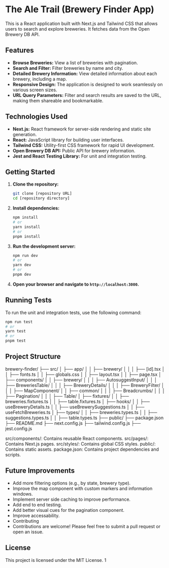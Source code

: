 # The Ale Trail (Brewery Finder App)

This is a React application built with Next.js and Tailwind CSS that allows users to search and explore breweries. It fetches data from the Open Brewery DB API.

## Features

- **Browse Breweries:** View a list of breweries with pagination.
- **Search and Filter:** Filter breweries by name and city.
- **Detailed Brewery Information:** View detailed information about each brewery, including a map.
- **Responsive Design:** The application is designed to work seamlessly on various screen sizes.
- **URL Query Parameters:** Filter and search results are saved to the URL, making them shareable and bookmarkable.

## Technologies Used

- **Next.js:** React framework for server-side rendering and static site generation.
- **React:** JavaScript library for building user interfaces.
- **Tailwind CSS:** Utility-first CSS framework for rapid UI development.
- **Open Brewery DB API:** Public API for brewery information.
- **Jest and React Testing Library:** For unit and integration testing.

## Getting Started

1.  **Clone the repository:**

    ```bash
    git clone [repository URL]
    cd [repository directory]
    ```

2.  **Install dependencies:**

    ```bash
    npm install
    # or
    yarn install
    # or
    pnpm install
    ```

3.  **Run the development server:**

    ```bash
    npm run dev
    # or
    yarn dev
    # or
    pnpm dev
    ```

4.  **Open your browser and navigate to `http://localhost:3000`.**

## Running Tests

To run the unit and integration tests, use the following command:

```bash
npm run test
# or
yarn test
# or
pnpm test
```

## Project Structure

brewery-finder/
├── src/
│ ├── app/
│ │ ├── brewery/
│ │ │ ├── [id].tsx
│ │ ├── fonts.ts
│ │ ├── globals.css
│ │ ├── layout.tsx
│ │ ├── page.tsx
│ ├── components/
│ │ ├── brewery/
│ │ │ ├── AutosuggestInput/
│ │ │ ├── BreweriesTable/
│ │ │ ├── BreweryDetails/
│ │ │ ├── BreweryFilter/
│ │ │ ├── MapComponent/
│ │ ├── common/
│ │ │ ├── Breadcrumbs/
│ │ │ ├── Pagination/
│ │ │ ├── Table/
│ ├── fixtures/
│ │ ├── breweries.fixtures.ts
│ │ ├── table.fixtures.ts
│ ├── hooks/
│ │ ├── useBreweryDetails.ts
│ │ ├── useBrewerySuggestions.ts
│ │ ├── useFetchBreweries.ts
│ ├── types/
│ │ ├── breweries.types.ts
│ │ ├── suggestions.types.ts
│ │ ├── table.types.ts
├── public/
├── package.json
├── README.md
├── next.config.js
├── tailwind.config.js
├── jest.config.js

src/components/: Contains reusable React components.
src/pages/: Contains Next.js pages.
src/styles/: Contains global CSS styles.
public/: Contains static assets.
package.json: Contains project dependencies and scripts.

## Future Improvements

- Add more filtering options (e.g., by state, brewery type).
- Improve the map component with custom markers and information windows.
- Implement server side caching to improve performance.
- Add end to end testing.
- Add better visual cues for the pagination component.
- Improve accessability.
- Contributing
- Contributions are welcome! Please feel free to submit a pull request or open an issue.

## License

This project is licensed under the MIT License. 1
